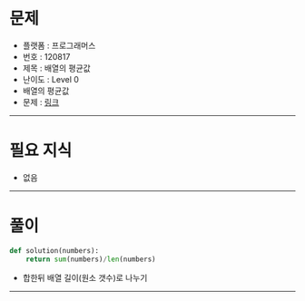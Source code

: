 # 문제
- 플랫폼 : 프로그래머스
- 번호 : 120817
- 제목 : 배열의 평균값
- 난이도 : Level 0
- 배열의 평균값
- 문제 : <a href="https://school.programmers.co.kr/learn/courses/30/lessons/120817" target="_blank">링크</a>

---

# 필요 지식
- 없음

---

# 풀이
```python
def solution(numbers):
    return sum(numbers)/len(numbers)
```
- 합한뒤 배열 길이(원소 갯수)로 나누기

---
